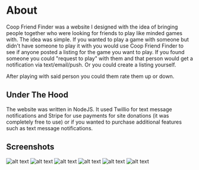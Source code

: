 # About
Coop Friend Finder was a website I designed with the idea of bringing people together who were looking
for friends to play like minded games with. The idea was simple. If you wanted to play a game with someone
but didn't have someone to play it with you would use Coop Friend Finder to see if anyone posted a listing
for the game you want to play. If you found someone you could "request to play" with them and that person
would get a notification via text/email/push. Or you could create a listing yourself. 

After playing with said person you could them rate them up or down.

## Under The Hood
The website was written in NodeJS. It used Twillio for text message notifications and Stripe for use payments
for site donations (it was completely free to use) or if you wanted to purchase additional features such
as text message notifications.

## Screenshots

![alt text](https://i.imgur.com/dudo917.png)
![alt text](https://i.imgur.com/t1wGG5f.jpg)
![alt text](https://i.imgur.com/cEkLfaR.png)
![alt text](https://i.imgur.com/JgK3BIr.png)
![alt text](https://i.imgur.com/zhYuwnn.png)
![alt text](https://i.imgur.com/rVvk94z.png)

